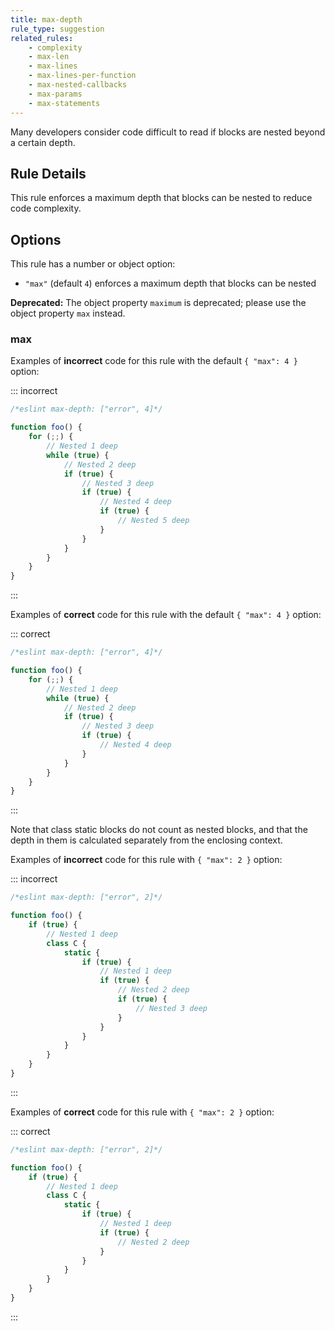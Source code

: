 ```yaml
---
title: max-depth
rule_type: suggestion
related_rules:
    - complexity
    - max-len
    - max-lines
    - max-lines-per-function
    - max-nested-callbacks
    - max-params
    - max-statements
---
```


Many developers consider code difficult to read if blocks are nested beyond a certain depth.

## Rule Details

This rule enforces a maximum depth that blocks can be nested to reduce code complexity.

## Options

This rule has a number or object option:

- `"max"` (default `4`) enforces a maximum depth that blocks can be nested

**Deprecated:** The object property `maximum` is deprecated; please use the object property `max` instead.

### max

Examples of **incorrect** code for this rule with the default `{ "max": 4 }` option:

::: incorrect

```js
/*eslint max-depth: ["error", 4]*/

function foo() {
    for (;;) {
        // Nested 1 deep
        while (true) {
            // Nested 2 deep
            if (true) {
                // Nested 3 deep
                if (true) {
                    // Nested 4 deep
                    if (true) {
                        // Nested 5 deep
                    }
                }
            }
        }
    }
}
```

:::

Examples of **correct** code for this rule with the default `{ "max": 4 }` option:

::: correct

```js
/*eslint max-depth: ["error", 4]*/

function foo() {
    for (;;) {
        // Nested 1 deep
        while (true) {
            // Nested 2 deep
            if (true) {
                // Nested 3 deep
                if (true) {
                    // Nested 4 deep
                }
            }
        }
    }
}
```

:::

Note that class static blocks do not count as nested blocks, and that the depth in them is calculated separately from the enclosing context.

Examples of **incorrect** code for this rule with `{ "max": 2 }` option:

::: incorrect

```js
/*eslint max-depth: ["error", 2]*/

function foo() {
    if (true) {
        // Nested 1 deep
        class C {
            static {
                if (true) {
                    // Nested 1 deep
                    if (true) {
                        // Nested 2 deep
                        if (true) {
                            // Nested 3 deep
                        }
                    }
                }
            }
        }
    }
}
```

:::

Examples of **correct** code for this rule with `{ "max": 2 }` option:

::: correct

```js
/*eslint max-depth: ["error", 2]*/

function foo() {
    if (true) {
        // Nested 1 deep
        class C {
            static {
                if (true) {
                    // Nested 1 deep
                    if (true) {
                        // Nested 2 deep
                    }
                }
            }
        }
    }
}
```

:::
